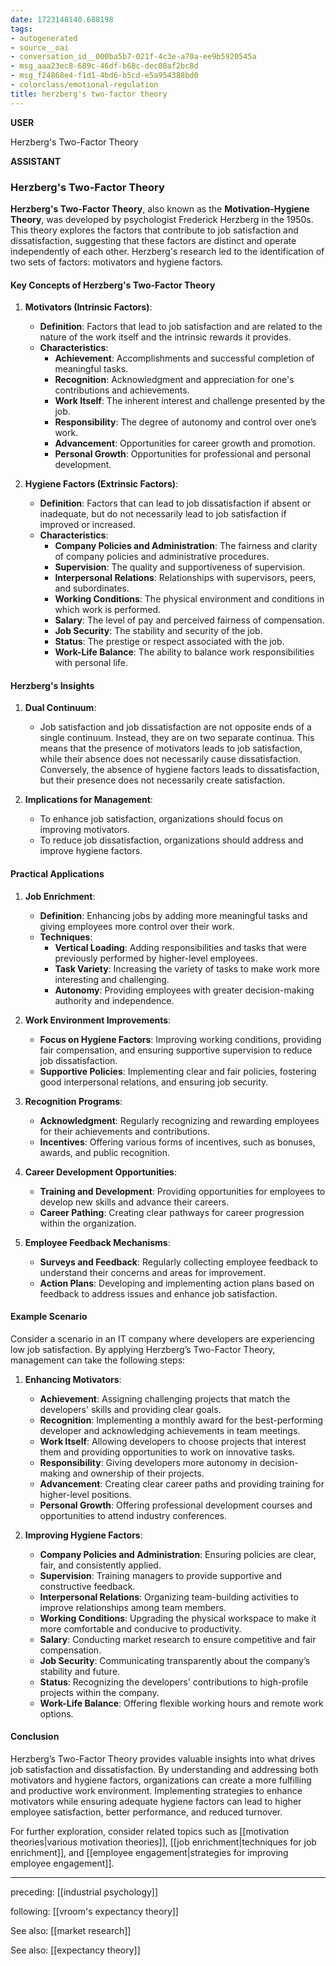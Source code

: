 ```yaml
---
date: 1723148140.688198
tags:
- autogenerated
- source__oai
- conversation_id__000ba5b7-021f-4c3e-a70a-ee9b5920545a
- msg_aaa23ec8-689c-46df-b68c-dec08af2bc8d
- msg_f24868e4-f1d1-4bd6-b5cd-e5a954388bd0
- colorclass/emotional-regulation
title: herzberg's two-factor theory
---
```


**USER**

Herzberg's Two-Factor Theory


**ASSISTANT**

### Herzberg's Two-Factor Theory

**Herzberg's Two-Factor Theory**, also known as the **Motivation-Hygiene Theory**, was developed by psychologist Frederick Herzberg in the 1950s. This theory explores the factors that contribute to job satisfaction and dissatisfaction, suggesting that these factors are distinct and operate independently of each other. Herzberg's research led to the identification of two sets of factors: motivators and hygiene factors.

#### Key Concepts of Herzberg's Two-Factor Theory

1. **Motivators (Intrinsic Factors)**:
   - **Definition**: Factors that lead to job satisfaction and are related to the nature of the work itself and the intrinsic rewards it provides.
   - **Characteristics**:
     - **Achievement**: Accomplishments and successful completion of meaningful tasks.
     - **Recognition**: Acknowledgment and appreciation for one's contributions and achievements.
     - **Work Itself**: The inherent interest and challenge presented by the job.
     - **Responsibility**: The degree of autonomy and control over one’s work.
     - **Advancement**: Opportunities for career growth and promotion.
     - **Personal Growth**: Opportunities for professional and personal development.

2. **Hygiene Factors (Extrinsic Factors)**:
   - **Definition**: Factors that can lead to job dissatisfaction if absent or inadequate, but do not necessarily lead to job satisfaction if improved or increased.
   - **Characteristics**:
     - **Company Policies and Administration**: The fairness and clarity of company policies and administrative procedures.
     - **Supervision**: The quality and supportiveness of supervision.
     - **Interpersonal Relations**: Relationships with supervisors, peers, and subordinates.
     - **Working Conditions**: The physical environment and conditions in which work is performed.
     - **Salary**: The level of pay and perceived fairness of compensation.
     - **Job Security**: The stability and security of the job.
     - **Status**: The prestige or respect associated with the job.
     - **Work-Life Balance**: The ability to balance work responsibilities with personal life.

#### Herzberg's Insights

1. **Dual Continuum**:
   - Job satisfaction and job dissatisfaction are not opposite ends of a single continuum. Instead, they are on two separate continua. This means that the presence of motivators leads to job satisfaction, while their absence does not necessarily cause dissatisfaction. Conversely, the absence of hygiene factors leads to dissatisfaction, but their presence does not necessarily create satisfaction.

2. **Implications for Management**:
   - To enhance job satisfaction, organizations should focus on improving motivators.
   - To reduce job dissatisfaction, organizations should address and improve hygiene factors.

#### Practical Applications

1. **Job Enrichment**:
   - **Definition**: Enhancing jobs by adding more meaningful tasks and giving employees more control over their work.
   - **Techniques**:
     - **Vertical Loading**: Adding responsibilities and tasks that were previously performed by higher-level employees.
     - **Task Variety**: Increasing the variety of tasks to make work more interesting and challenging.
     - **Autonomy**: Providing employees with greater decision-making authority and independence.

2. **Work Environment Improvements**:
   - **Focus on Hygiene Factors**: Improving working conditions, providing fair compensation, and ensuring supportive supervision to reduce job dissatisfaction.
   - **Supportive Policies**: Implementing clear and fair policies, fostering good interpersonal relations, and ensuring job security.

3. **Recognition Programs**:
   - **Acknowledgment**: Regularly recognizing and rewarding employees for their achievements and contributions.
   - **Incentives**: Offering various forms of incentives, such as bonuses, awards, and public recognition.

4. **Career Development Opportunities**:
   - **Training and Development**: Providing opportunities for employees to develop new skills and advance their careers.
   - **Career Pathing**: Creating clear pathways for career progression within the organization.

5. **Employee Feedback Mechanisms**:
   - **Surveys and Feedback**: Regularly collecting employee feedback to understand their concerns and areas for improvement.
   - **Action Plans**: Developing and implementing action plans based on feedback to address issues and enhance job satisfaction.

#### Example Scenario

Consider a scenario in an IT company where developers are experiencing low job satisfaction. By applying Herzberg’s Two-Factor Theory, management can take the following steps:

1. **Enhancing Motivators**:
   - **Achievement**: Assigning challenging projects that match the developers' skills and providing clear goals.
   - **Recognition**: Implementing a monthly award for the best-performing developer and acknowledging achievements in team meetings.
   - **Work Itself**: Allowing developers to choose projects that interest them and providing opportunities to work on innovative tasks.
   - **Responsibility**: Giving developers more autonomy in decision-making and ownership of their projects.
   - **Advancement**: Creating clear career paths and providing training for higher-level positions.
   - **Personal Growth**: Offering professional development courses and opportunities to attend industry conferences.

2. **Improving Hygiene Factors**:
   - **Company Policies and Administration**: Ensuring policies are clear, fair, and consistently applied.
   - **Supervision**: Training managers to provide supportive and constructive feedback.
   - **Interpersonal Relations**: Organizing team-building activities to improve relationships among team members.
   - **Working Conditions**: Upgrading the physical workspace to make it more comfortable and conducive to productivity.
   - **Salary**: Conducting market research to ensure competitive and fair compensation.
   - **Job Security**: Communicating transparently about the company’s stability and future.
   - **Status**: Recognizing the developers' contributions to high-profile projects within the company.
   - **Work-Life Balance**: Offering flexible working hours and remote work options.

#### Conclusion

Herzberg’s Two-Factor Theory provides valuable insights into what drives job satisfaction and dissatisfaction. By understanding and addressing both motivators and hygiene factors, organizations can create a more fulfilling and productive work environment. Implementing strategies to enhance motivators while ensuring adequate hygiene factors can lead to higher employee satisfaction, better performance, and reduced turnover.

For further exploration, consider related topics such as [[motivation theories|various motivation theories]], [[job enrichment|techniques for job enrichment]], and [[employee engagement|strategies for improving employee engagement]].


---

preceding: [[industrial psychology]]  


following: [[vroom's expectancy theory]]

See also: [[market research]]


See also: [[expectancy theory]]
